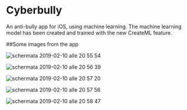 # Cyberbully
An anti-bully app for iOS, using machine learning.
The machine learning model has been created and trained with the new CreateML feature.

##Some images from the app

![schermata 2019-02-10 alle 20 55 54](https://user-images.githubusercontent.com/26909188/52538850-dcc88e00-2d77-11e9-9407-a9dac41c2dba.png)

![schermata 2019-02-10 alle 20 56 39](https://user-images.githubusercontent.com/26909188/52538866-fb2e8980-2d77-11e9-8886-fc88f1b22943.png)

![schermata 2019-02-10 alle 20 57 20](https://user-images.githubusercontent.com/26909188/52538870-02559780-2d78-11e9-87d1-dffe4302513d.png)

![schermata 2019-02-10 alle 20 57 56](https://user-images.githubusercontent.com/26909188/52538872-0681b500-2d78-11e9-8c29-d495bcbb5708.png)

![schermata 2019-02-10 alle 20 58 47](https://user-images.githubusercontent.com/26909188/52538873-0bdeff80-2d78-11e9-816a-ffad909ea95e.png)
